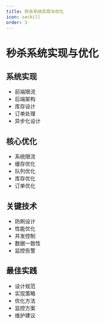 ```yaml
---
title: 秒杀系统实现与优化
icon: seckill
order: 3
---
```


# 秒杀系统实现与优化

## 系统实现
- 前端限流
- 后端架构
- 库存设计
- 订单处理
- 异步化设计

## 核心优化
- 系统限流
- 缓存优化
- 队列优化
- 库存优化
- 订单优化

## 关键技术
- 防刷设计
- 性能优化
- 并发控制
- 数据一致性
- 监控告警

## 最佳实践
- 设计规范
- 实现策略
- 优化方法
- 监控方案
- 维护建议
